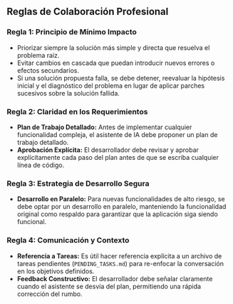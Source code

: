 ## Reglas de Colaboración Profesional

### Regla 1: Principio de Mínimo Impacto
*   Priorizar siempre la solución más simple y directa que resuelva el problema raíz.
*   Evitar cambios en cascada que puedan introducir nuevos errores o efectos secundarios.
*   Si una solución propuesta falla, se debe detener, reevaluar la hipótesis inicial y el diagnóstico del problema en lugar de aplicar parches sucesivos sobre la solución fallida.

### Regla 2: Claridad en los Requerimientos
*   **Plan de Trabajo Detallado:** Antes de implementar cualquier funcionalidad compleja, el asistente de IA debe proponer un plan de trabajo detallado.
*   **Aprobación Explícita:** El desarrollador debe revisar y aprobar explícitamente cada paso del plan antes de que se escriba cualquier línea de código.

### Regla 3: Estrategia de Desarrollo Segura
*   **Desarrollo en Paralelo:** Para nuevas funcionalidades de alto riesgo, se debe optar por un desarrollo en paralelo, manteniendo la funcionalidad original como respaldo para garantizar que la aplicación siga siendo funcional.

### Regla 4: Comunicación y Contexto
*   **Referencia a Tareas:** Es útil hacer referencia explícita a un archivo de tareas pendientes (`PENDING_TASKS.md`) para re-enfocar la conversación en los objetivos definidos.
*   **Feedback Constructivo:** El desarrollador debe señalar claramente cuando el asistente se desvía del plan, permitiendo una rápida corrección del rumbo.
